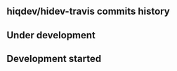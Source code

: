 hiqdev/hidev-travis commits history
-----------------------------------

## Under development


## Development started

